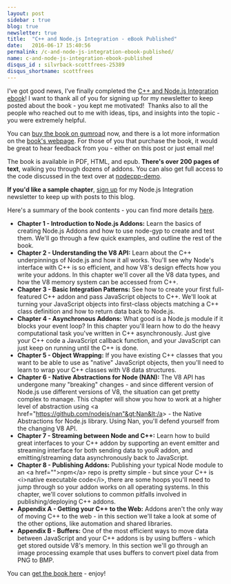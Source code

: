 ```yaml
---
layout: post
sidebar : true
blog: true
newsletter: true
title:  "C++ and Node.js Integration - eBook Published"
date:   2016-06-17 15:40:56
permalink: /c-and-node-js-integration-ebook-published/
name: c-and-node-js-integration-ebook-published
disqus_id : silvrback-scottfrees-25389
disqus_shortname: scottfrees
---
```

I’ve got good news, I’ve finally completed the [C++ and Node.js Integration ebook](https://gumroad.com/l/dTVf)! I want to thank all of you for signing up for my newsletter to keep posted about the book - you kept me motivated!  Thanks also to all the people who reached out to me with ideas, tips, and insights into the topic - you were extremely helpful.
<!--more-->
You can [buy the book on gumroad](https://gumroad.com/l/dTVf) now, and there is a lot more information on the [book's webpage](/book/).  For those of you that purchase the book, it would be great to hear feedback from you - either on this post or just email me!

The book is available in PDF, HTML, and epub.  **There's over 200 pages of text**, walking you through dozens of addons.  You can also get full access to the code discussed in the text over at [nodecpp-demo](https://github.com/freezer333/nodecpp-demo).  

**If you'd like a sample chapter**, [sign up](http://eepurl.com/bIAQOb) for my Node.js Integration newsletter to keep up with posts to this blog.

Here's a summary of the book contents - you can find more details [here](/book/).

- **Chapter 1 - Introduction to Node.js Addons:**  Learn the basics of creating Node.js Addons and how to use node-gyp to create and test them.  We'll go through a few quick examples, and outline the rest of the book.
-  __Chapter 2 - Understanding the V8 API:__  Learn about the C++ underpinnings of Node.js and how it all works.  You'll see why Node's interface with C++ is so efficient, and how V8's design effects how you write your addons.  In this chapter we'll cover all the V8 data types, and how the V8 memory system can be accessed from C++.
- **Chapter 3 - Basic Integration Patterns:**  See how to create your first full-featured C++ addon and pass JavaScript objects to C++.  We'll look at turning your JavaScript objects into first-class objects matching a C++ class definition and how to return data back to Node.js.
- **Chapter 4 - Asynchronous Addons:**  What good is a Node.js module if it blocks your event loop?  In this chapter you'll learn how to do the heavy computational task you've written in C++ asynchronously.  Just give your C++ code a JavaScript callback function, and your JavaScript can just keep on running until the C++ is done.
- **Chapter 5 - Object Wrapping:**  If you have existing C++ classes that you want to be able to use as "native" JavaScript objects, then you'll need to learn to wrap your C++ classes with V8 data structures.  
- **Chapter 6 - Native Abstractions for Node (NAN):**  The V8 API has undergone many "breaking" changes - and since different version of Node.js use different versions of V8, the situation can get pretty complex to manage.  This chapter will show you how to work at a higher level of abstraction using &lt;a href="https://github.com/nodejs/nan"&gt;Nan&lt;/a&gt; - the Native Abstractions for Node.js library.  Using Nan, you'll defend yourself from the changing V8 API.
- **Chapter 7 - Streaming between Node and C++:**  Learn how to build great interfaces to your C++ addon by supporting an event emitter and streaming interface for both sending data to youR addon, and emitting/streaming data asynchronously back to JavaScript.
- **Chapter 8 - Publishing Addons:**  Publishing your typical Node module to an &lt;a href=""&gt;npm&lt;/a&gt; repo is pretty simple - but since your C++ is &lt;i&gt;native executable code&lt;/i&gt;, there are some hoops you'll need to jump through so your addon works on all operating systems.  In this chapter, we'll cover solutions to common pitfalls involved in publishing/deploying C++ addons.
- **Appendix A - Getting your C++ to the Web:**  Addons aren't the only way of moving C++ to the web - in this section we'll take a look at some of the other options, like automation and shared libraries.
- **Appendix B - Buffers:**  One of the most efficient ways to move data between JavaScript and your C++ addons is by using buffers - which get stored outside V8's memory.  In this section we'll go through an image processing example that uses buffers to convert pixel data from PNG to BMP.

You can [get the book here](https://gumroad.com/l/dTVf) - enjoy!